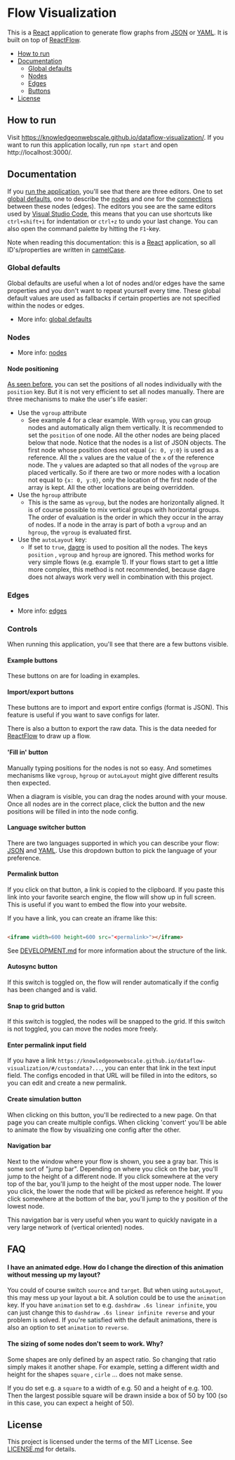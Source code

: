 <!-- omit in toc -->

# Flow Visualization

This is a [React] application to generate flow graphs from [JSON] or [YAML].
It is built on top of [ReactFlow].

- [How to run](#how-to-run)
- [Documentation](#documentation)
    - [Global defaults](#global-defaults)
    - [Nodes](#nodes)
    - [Edges](#edges)
    - [Buttons](#buttons)
- [License](#license)

## How to run

Visit https://knowledgeonwebscale.github.io/dataflow-visualization/. If you want to run this application locally,
run `npm start`
and open http://localhost:3000/.

## Documentation

If you [run the application](#how-to-run), you'll see that there are three editors. One to
set [global defaults](#global-defaults), one to describe the [nodes](#nodes) and one for the [connections](#edges)
between these nodes (edges). The editors you see are the same editors used
by [Visual Studio Code](https://code.visualstudio.com/),
this means that you can use shortcuts like `ctrl+shift+i` for indentation or `ctrl+z` to undo your last change. You can
also open the command palette by hitting the `F1`-key.

Note when reading this documentation: this is a [React] application, so all ID's/properties are
written in [camelCase](https://en.wikipedia.org/wiki/Camel_case).

### Global defaults

Global defaults are useful when a lot of nodes and/or edges have the same properties and you don't want to repeat
yourself every time. These global default values are used as fallbacks if certain properties are not specified within
the
nodes or edges.

* More info: [global defaults](schemas/docs/globaldefaults-doc.md)

### Nodes

* More info: [nodes](schemas/docs/nodes-doc.md)

#### Node positioning

[As seen before](#nodes), you can set the positions of all nodes individually with the `position` key. But it is not
very efficient to set all nodes manually. There are three mechanisms to make the user's life easier:

- Use the `vgroup` attribute
    - See example 4 for a clear example. With `vgroup`, you can group nodes and automatically align them vertically. It
      is recommended to set the `position` of one node. All the other nodes are being placed below that node. Notice
      that the nodes is a list of JSON objects. The first node whose position does not equal `{x: 0, y:0}` is used as a
      reference. All the `x` values are the value of the `x` of the reference node. The `y` values are adapted so that
      all nodes of the `vgroup` are placed vertically. So if there are two or more nodes with a location not equal
      to `{x: 0, y:0}`, only the location of the first node of the array is kept. All the other locations are being
      overridden.
- Use the `hgroup` attribute
    - This is the same as `vgroup`, but the nodes are horizontally aligned. It is of course possible to mix vertical
      groups with horizontal groups. The order of evaluation is the order in which they occur in the array of nodes. If
      a node in the array is part of both a `vgroup` and an `hgroup`, the `vgroup` is evaluated first.
- Use the `autoLayout` key:
    - If set to `true`, [dagre](https://github.com/dagrejs/dagre) is used to position all the nodes. The keys `position`
      , `vgroup` and `hgroup` are ignored. This method works for very simple flows (e.g. example 1). If your flows start
      to get a little more complex, this method is not recommended, because dagre does not always work very well in
      combination with this project.

### Edges

* More info: [edges](schemas/docs/edges-doc.md)

### Controls

When running this application, you'll see that there are a few buttons visible.

#### Example buttons

These buttons on are for loading in examples.

#### Import/export buttons

These buttons are to import and export entire configs (format is JSON). This feature is useful if you want to save
configs for later.

There is also a button to export the raw data. This is the data needed for [ReactFlow] to draw up a flow.

#### 'Fill in' button

Manually typing positions for the nodes is not so easy. And sometimes mechanisms like `vgroup`, `hgroup` or `autoLayout`
might give different results then expected.

When a diagram is visible, you can drag the nodes around with your mouse. Once all nodes are in the correct place, click
the button and the new positions will be filled in into the node config.

#### Language switcher button

There are two languages supported in which you can describe your flow: [JSON] and [YAML]. Use this dropdown button to
pick the language of your preference.

#### Permalink button

If you click on that button, a link is copied to the clipboard. If you paste this link into your favorite search engine,
the flow will show up in full screen. This is useful if you want to embed the flow into your website.

If you have a link, you can create an iframe like this:

```html

<iframe width=600 height=600 src="<permalink>"></iframe>

```

See [DEVELOPMENT.md](DEVELOPMENT.md#permalink) for more information about the structure of the link.

#### Autosync button

If this switch is toggled on, the flow will render automatically if the config has been changed and is valid.

#### Snap to grid button

If this switch is toggled, the nodes will be snapped to the grid. If this switch is not toggled, you can move the nodes
more freely.

#### Enter permalink input field

If you have a link `https://knowledgeonwebscale.github.io/dataflow-visualization/#/customdata?...`, you can enter that
link in the text input field. The configs encoded in that URL will be filled in into the editors, so you can edit and
create a new permalink.

#### Create simulation button

When clicking on this button, you'll be redirected to a new page. On that page you can create multiple configs. When
clicking 'convert' you'll be able to animate the flow by visualizing one config after the other.

#### Navigation bar

Next to the window where your flow is shown, you see a gray bar. This is some sort of "jump bar". Depending on where
you click on the bar, you'll jump to the height of a different node. If you click somewhere at the very top of the bar,
you'll jump to the height of the most upper node. The lower you click, the lower the node that will be picked as
reference height. If you click somewhere at the bottom of the bar, you'll jump to the y position of the lowest node.

This navigation bar is very useful when you want to quickly navigate in a very large network of (vertical oriented)
nodes.

## FAQ

#### I have an animated edge. How do I change the direction of this animation without messing up my layout?

You could of course switch `source` and `target`. But when using `autoLayout`, this may mess up your layout a bit. A
solution could be to use the `animation` key. If you have `animation` set to e.g. `dashdraw .6s linear infinite`, you
can just change this to `dashdraw .6s linear infinite reverse` and your problem is solved. If you're satisfied with the
default animations, there is also an option to set `animation` to `reverse`.

#### The sizing of some nodes don't seem to work. Why?

Some shapes are only defined by an aspect ratio. So changing that ratio simply makes it another shape. For example,
setting a
different width and height for the shapes `square`
, `cirle` ... does not make sense.

If you do set e.g. a `square` to a width of e.g. 50 and a height of e.g. 100. Then the largest possible square will be
drawn inside a box of 50 by 100 (so in this case, you can expect a height of 50).

## License

This project is licensed under the terms of the MIT License. See [LICENSE.md](LICENSE.md) for details.


[JSON]: https://www.json.org/

[YAML]: https://yaml.org/

[React]: https://reactjs.org/

[ReactFlow]: https://reactflow.dev/
